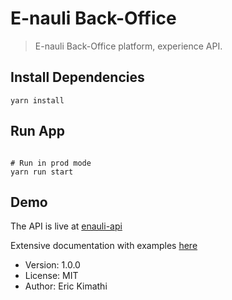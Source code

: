 # E-nauli Back-Office

> E-nauli Back-Office platform, experience API.

## Install Dependencies

```
yarn install
```

## Run App

```

# Run in prod mode
yarn run start
```

## Demo

The API is live at [enauli-api](https://e-nauli-experience-api-gbhg.vercel.app)

Extensive documentation with examples [here](https://e-nauli-experience-api-gbhg.vercel.app)

- Version: 1.0.0
- License: MIT
- Author: Eric Kimathi

